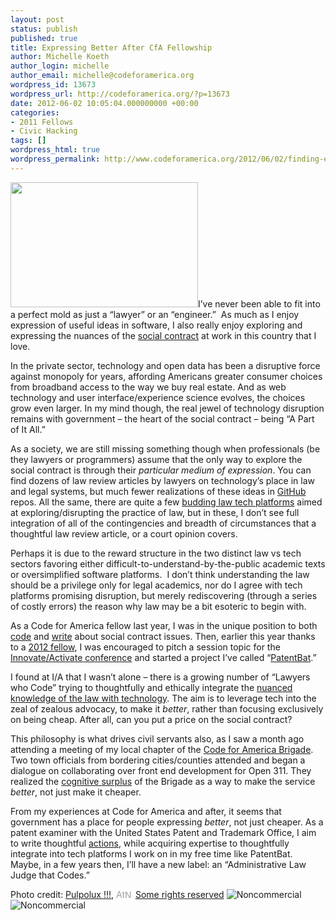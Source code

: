 ```yaml
---
layout: post
status: publish
published: true
title: Expressing Better After CfA Fellowship
author: Michelle Koeth
author_login: michelle
author_email: michelle@codeforamerica.org
wordpress_id: 13673
wordpress_url: http://codeforamerica.org/?p=13673
date: 2012-06-02 10:05:04.000000000 +00:00
categories:
- 2011 Fellows
- Civic Hacking
tags: []
wordpress_html: true
wordpress_permalink: http://www.codeforamerica.org/2012/06/02/finding-expression-in-government-after-cfa-fellowship/
---
```


<p><a href="http://codeforamerica.org/wp-content/uploads/2012/06/socialcontract.jpg"><img alt="" class="alignleft size-medium wp-image-13684" height="200" src="http://codeforamerica.org/wp-content/uploads/2012/06/socialcontract-300x200.jpg" title="socialcontract" width="300"/></a>I’ve never been able to fit into a perfect mold as just a “lawyer” or an “engineer.”  As much as I enjoy expression of useful ideas in software, I also really enjoy exploring and expressing the nuances of the <a href="http://en.wikipedia.org/wiki/Social_contract">social contract</a> at work in this country that I love.</p>
<p>In the private sector, technology and open data has been a disruptive force against monopoly for years, affording Americans greater consumer choices from broadband access to the way we buy real estate. And as web technology and user interface/experience science evolves, the choices grow even larger. In my mind though, the real jewel of technology disruption remains with government – the heart of the social contract – being “A Part of It All.”</p>
<p>As a society, we are still missing something though when professionals (be they lawyers or programmers) assume that the only way to explore the social contract is through their <em>particular medium of expression</em>. You can find dozens of law review articles by lawyers on technology’s place in law and legal systems, but much fewer realizations of these ideas in <a href="https://github.com/">GitHub</a> repos. All the same, there are quite a few <a href="http://www.docracy.com/">budding law tech platforms</a> aimed at exploring/disrupting the practice of law, but in these, I don’t see full integration of all of the contingencies and breadth of circumstances that a thoughtful law review article, or a court opinion covers.</p>
<p>Perhaps it is due to the reward structure in the two distinct law vs tech sectors favoring either difficult-to-understand-by-the-public academic texts or oversimplified software platforms.  I don’t think understanding the law should be a privilege only for legal academics, nor do I agree with tech platforms promising disruption, but merely rediscovering (through a series of costly errors) the reason why law may be a bit esoteric to begin with.</p>
<p>As a Code for America fellow last year, I was in the unique position to both <a href="http://www.snapfresh.org">code</a> and <a href="http://wiki.civiccommons.org/Legal_and_Procurement_Issues_Guide">write</a> about social contract issues. Then, earlier this year thanks to a <a href="http://codeforamerica.org/author/joe/">2012 fellow</a>, I was encouraged to pitch a session topic for the <a href="http://www.innovateactivate.org/">Innovate/Activate conference</a> and started a project I’ve called “<a href="https://github.com/jerseycoder/USPTO3PS">PatentBat</a>.”</p>
<p>I found at I/A that I wasn’t alone – there is a growing number of “Lawyers who Code” trying to thoughtfully and ethically integrate the <a href="http://www.lawgives.org/live/">nuanced knowledge of the law with technology</a>. The aim is to leverage tech into the zeal of zealous advocacy, to make it <em>better</em>, rather than focusing exclusively on being cheap. After all, can you put a price on the social contract?</p>
<p>This philosophy is what drives civil servants also, as I saw a month ago attending a meeting of my local chapter of the <a href="http://brigade.codeforamerica.org/">Code for America Brigade</a>. Two town officials from bordering cities/counties attended and began a dialogue on collaborating over front end development for Open 311. They realized the <a href="http://www.ted.com/talks/clay_shirky_how_cognitive_surplus_will_change_the_world.html">cognitive surplus</a> of the Brigade as a way to make the service <em>better</em>, not just make it cheaper.</p>
<p>From my experiences at Code for America and after, it seems that government has a place for people expressing <em>better</em>, not just cheaper. As a patent examiner with the United States Patent and Trademark Office, I aim to write thoughtful <a href="http://www.uspto.gov/trademarks/process/update/oa.jsp">actions</a>, while acquiring expertise to thoughtfully integrate into tech platforms I work on in my free time like PatentBat. Maybe, in a few years then, I’ll have a new label: an “Administrative Law Judge that Codes.”</p>
<p>Photo credit: <a href="http://www.flickr.com/photos/pulpolux/106067107/in/photostream/">Pulpolux !!!</a>, <a href="http://creativecommons.org/licenses/by-sa/2.0/"><img alt="Attribution" border="0" height="14" src="http://upload.wikimedia.org/wikipedia/commons/thumb/3/3c/Cc-by_new.svg/40px-Cc-by_new.svg.png" style="opacity: 0.4; border: 0pt none;" title="Attribution" width="14"/><img alt="Non-Commercial" border="0" height="13" src="http://upload.wikimedia.org/wikipedia/commons/thumb/d/db/Cc-nc.svg/40px-Cc-nc.svg.png" style="border: 0pt none; opacity: 0.4;" title="Non-Commercial" width="13"/></a> <a href="http://creativecommons.org/licenses/by-nc/2.0/">Some rights reserved</a> <img alt="Noncommercial" border="0" id="yui_3_5_0_3_1338486931106_987" src="http://l.yimg.com/g/images/spaceout.gif" title="Noncommercial"/><img alt="Noncommercial" border="0" id="yui_3_5_0_3_1338486931106_987" src="http://l.yimg.com/g/images/spaceout.gif" title="Noncommercial"/></p>
